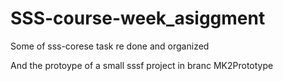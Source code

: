 # SSS-course-week_asiggment
Some of sss-corese task re done and organized

And the protoype of a small sssf project in branc MK2Prototype
